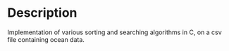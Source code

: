 # Description
Implementation of various sorting and searching algorithms in C, on a csv file containing ocean data.
